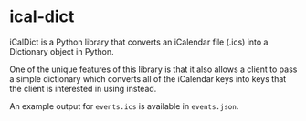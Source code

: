 # ical-dict

iCalDict is a Python library that converts an iCalendar file (.ics) into a Dictionary object in Python.

One of the unique features of this library is that it also allows a client to pass a simple dictionary which converts all of the iCalendar keys into keys that the client is interested in using instead.

An example output for `events.ics` is available in `events.json`.